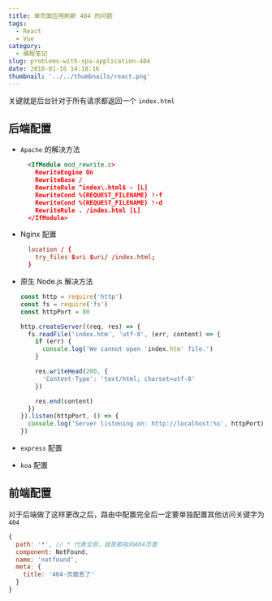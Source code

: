 ```yaml
---
title: 单页面应用刷新 404 的问题
tags:
  - React
  - Vue
category:
  - 编程笔记
slug: problems-with-spa-application-404
date: 2018-01-16 14:18:16
thumbnail: '../../thumbnails/react.png'
---
```


关键就是后台针对于所有请求都返回一个 `index.html`

## 后端配置

- `Apache` 的解决方法

  ```xml
    <IfModule mod_rewrite.c>
      RewriteEngine On
      RewriteBase /
      RewriteRule ^index\.html$ - [L]
      RewriteCond %{REQUEST_FILENAME} !-f
      RewriteCond %{REQUEST_FILENAME} !-d
      RewriteRule . /index.html [L]
    </IfModule>
  ```

- Nginx 配置

  ```conf
    location / {
      try_files $uri $uri/ /index.html;
    }
  ```

- 原生 Node.js 解决方法

  ```js
  const http = require('http')
  const fs = require('fs')
  const httpPort = 80

  http.createServer((req, res) => {
    fs.readFile('index.htm', 'utf-8', (err, content) => {
      if (err) {
        console.log('We cannot open 'index.htm' file.')
      }

      res.writeHead(200, {
        'Content-Type': 'text/html; charset=utf-8'
      })

      res.end(content)
    })
  }).listen(httpPort, () => {
    console.log('Server listening on: http://localhost:%s', httpPort)
  })
  ```

- `express` 配置
- `koa` 配置

## 前端配置

对于后端做了这样更改之后，路由中配置完全后一定要单独配置其他访问关键字为 `404`

```js
{
  path: '*', // * 代表全部，就是都指向404页面
  component: NotFound,
  name: 'notfound',
  meta: {
    title: '404-页面丢了'
  }
}
```
